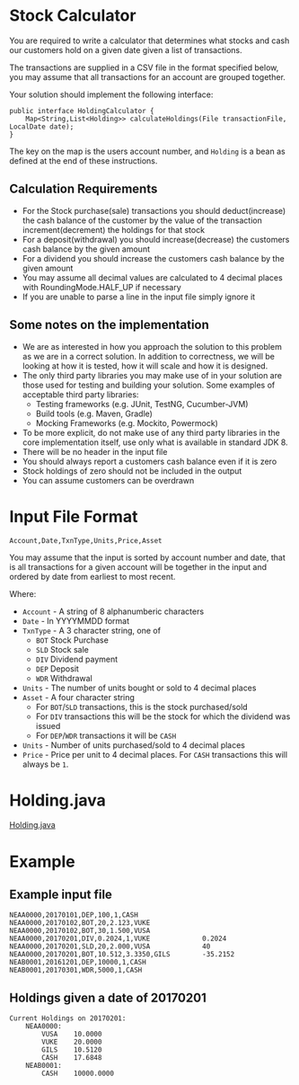 # Stock Calculator
You are required to write a calculator that determines what stocks and cash our customers hold on a given date given a list of transactions.

The transactions are supplied in a CSV file in the format specified below, you may assume that all transactions for an account are grouped together.

Your solution should implement the following interface:
```
public interface HoldingCalculator {
    Map<String,List<Holding>> calculateHoldings(File transactionFile, LocalDate date);
}
```
The key on the map is the users account number, and ```Holding``` is a bean as defined at the end of these instructions.
## Calculation Requirements

- For the Stock purchase(sale) transactions you should deduct(increase) the cash balance of the customer by the value of the transaction increment(decrement) the holdings for that stock
- For a deposit(withdrawal) you should increase(decrease) the customers cash balance by the given amount
- For a dividend you should increase the customers cash balance by the given amount
- You may assume all decimal values are calculated to 4 decimal places with RoundingMode.HALF_UP if necessary
- If you are unable to parse a line in the input file simply ignore it

## Some notes on the implementation

- We are as interested in how you approach the solution to this problem as we are in a correct solution.  In addition to correctness, we will be looking at how it is tested, how it will scale and how it is designed.
- The only third party libraries you may make use of in your solution are those used for testing and building your solution. Some examples of acceptable third party libraries:
  - Testing frameworks (e.g. JUnit, TestNG, Cucumber-JVM)
  - Build tools (e.g. Maven, Gradle)
  - Mocking Frameworks (e.g. Mockito, Powermock)
- To be more explicit, do not make use of any third party libraries in the core implementation itself, use only what is available in standard JDK 8.
- There will be no header in the input file
- You should always report a customers cash balance even if it is zero
- Stock holdings of zero should not be included in the output
- You can assume customers can be overdrawn

# Input File Format

```
Account,Date,TxnType,Units,Price,Asset
```

You may assume that the input is sorted by account number and date, that is all transactions for a given account will be together in the input and ordered by date from earliest to most recent.

Where:
- ```Account``` - A string of 8 alphanumberic characters
- ```Date``` - In YYYYMMDD format
- ```TxnType``` - A 3 character string, one of 
  - ```BOT``` Stock Purchase
  - ```SLD``` Stock sale
  - ```DIV``` Dividend payment
  - ```DEP``` Deposit
  - ```WDR``` Withdrawal
- ```Units``` - The number of units bought or sold to 4 decimal places
- ```Asset``` - A four character string
  - For ```BOT```/```SLD``` transactions, this is the stock purchased/sold
  - For ```DIV``` transactions this will be the stock for which the dividend was issued
  - For ```DEP```/```WDR``` transactions it will be ```CASH```
- ```Units``` - Number of units purchased/sold to 4 decimal places
- ```Price``` - Price per unit to 4 decimal places.  For ```CASH``` transactions this will always be ```1```.

# Holding.java

[Holding.java](src/main/java/com/nutmeg/transactions/Holding.java)

# Example
## Example input file

```
NEAA0000,20170101,DEP,100,1,CASH
NEAA0000,20170102,BOT,20,2.123,VUKE
NEAA0000,20170102,BOT,30,1.500,VUSA
NEAA0000,20170201,DIV,0.2024,1,VUKE				0.2024
NEAA0000,20170201,SLD,20,2.000,VUSA    			40
NEAA0000,20170201,BOT,10.512,3.3350,GILS		-35.2152
NEAB0001,20161201,DEP,10000,1,CASH
NEAB0001,20170301,WDR,5000,1,CASH
```

## Holdings given a date of 20170201

```
Current Holdings on 20170201:
    NEAA0000:
        VUSA    10.0000
        VUKE    20.0000
        GILS    10.5120
        CASH    17.6848
    NEAB0001:
        CASH    10000.0000
```

